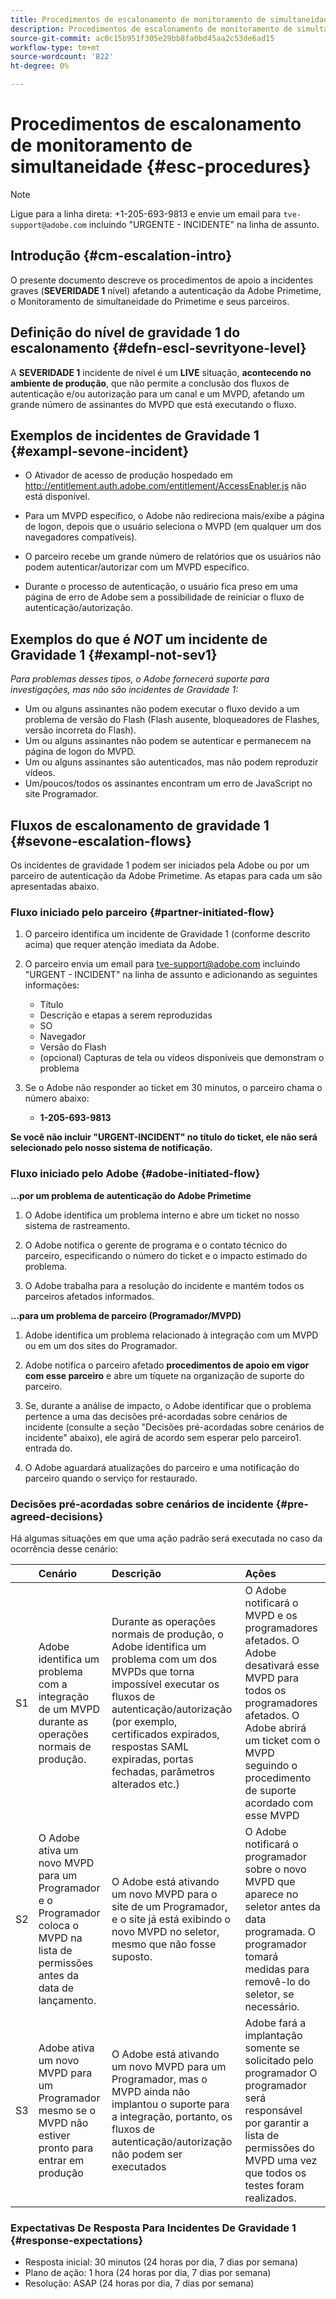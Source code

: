 ```yaml
---
title: Procedimentos de escalonamento de monitoramento de simultaneidade
description: Procedimentos de escalonamento de monitoramento de simultaneidade
source-git-commit: ac0c15b951f305e29bb8fa0bd45aa2c53de6ad15
workflow-type: tm+mt
source-wordcount: '822'
ht-degree: 0%

---
```



# Procedimentos de escalonamento de monitoramento de simultaneidade {#esc-procedures}

>[!NOTE]
>
>Ligue para a linha direta: +1-205-693-9813 e envie um email para `tve-support@adobe.com` incluindo &quot;URGENTE - INCIDENTE&quot; na linha de assunto.


## Introdução {#cm-escalation-intro}

O presente documento descreve os procedimentos de apoio a incidentes graves (**SEVERIDADE 1** nível) afetando a autenticação da Adobe Primetime, o Monitoramento de simultaneidade do Primetime e seus parceiros.

## Definição do nível de gravidade 1 do escalonamento {#defn-escl-sevrityone-level}

A **SEVERIDADE 1** incidente de nível é um **LIVE** situação, **acontecendo no ambiente de produção**, que não permite a conclusão dos fluxos de autenticação e/ou autorização para um canal e um MVPD, afetando um grande número de assinantes do MVPD que está executando o fluxo.

## Exemplos de incidentes de Gravidade 1 {#exampl-sevone-incident}

* O Ativador de acesso de produção hospedado em <http://entitlement.auth.adobe.com/entitlement/AccessEnabler.js> não está disponível.

* Para um MVPD específico, o Adobe não redireciona mais/exibe a página de logon, depois que o usuário seleciona o MVPD (em qualquer um dos navegadores compatíveis).

* O parceiro recebe um grande número de relatórios que os usuários não podem autenticar/autorizar com um MVPD específico.

* Durante o processo de autenticação, o usuário fica preso em uma página de erro de Adobe sem a possibilidade de reiniciar o fluxo de autenticação/autorização.


## Exemplos do que é *NOT* um incidente de Gravidade 1 {#exampl-not-sev1}

*Para problemas desses tipos, o Adobe fornecerá suporte para investigações, mas não são incidentes de Gravidade 1:*

* Um ou alguns assinantes não podem executar o fluxo devido a um problema de versão do Flash (Flash ausente, bloqueadores de Flashes, versão incorreta do Flash).
* Um ou alguns assinantes não podem se autenticar e permanecem na página de logon do MVPD.
* Um ou alguns assinantes são autenticados, mas não podem reproduzir vídeos.
* Um/poucos/todos os assinantes encontram um erro de JavaScript no site Programador.

## Fluxos de escalonamento de gravidade 1 {#sevone-escalation-flows}

Os incidentes de gravidade 1 podem ser iniciados pela Adobe ou por um parceiro de autenticação da Adobe Primetime. As etapas para cada um são apresentadas abaixo.

### Fluxo iniciado pelo parceiro {#partner-initiated-flow}

1. O parceiro identifica um incidente de Gravidade 1 (conforme descrito acima) que requer atenção imediata da Adobe.

1. O parceiro envia um email para tve-support@adobe.com incluindo &quot;URGENT - INCIDENT&quot; na linha de assunto e adicionando as seguintes informações:

   * Título
   * Descrição e etapas a serem reproduzidas
   * SO
   * Navegador
   * Versão do Flash
   * (opcional) Capturas de tela ou vídeos disponíveis que demonstram o problema

1. Se o Adobe não responder ao ticket em 30 minutos, o parceiro chama o número abaixo:

   * **1-205-693-9813**


**Se você não incluir &quot;URGENT-INCIDENT&quot; no título do ticket, ele não será selecionado pelo nosso sistema de notificação.**

### Fluxo iniciado pelo Adobe {#adobe-initiated-flow}

**...por um problema de autenticação do Adobe Primetime**

1. O Adobe identifica um problema interno e abre um ticket no nosso sistema de rastreamento.

1. O Adobe notifica o gerente de programa e o contato técnico do parceiro, especificando o número do ticket e o impacto estimado do problema.

1. O Adobe trabalha para a resolução do incidente e mantém todos os parceiros afetados informados.


**...para um problema de parceiro (Programador/MVPD)**

1. Adobe identifica um problema relacionado à integração com um MVPD ou em um dos sites do Programador.

1. Adobe notifica o parceiro afetado **procedimentos de apoio em vigor com esse parceiro** e abre um tíquete na organização de suporte do parceiro.

1. Se, durante a análise de impacto, o Adobe identificar que o problema pertence a uma das decisões pré-acordadas sobre cenários de incidente (consulte a seção &quot;Decisões pré-acordadas sobre cenários de incidente&quot; abaixo), ele agirá de acordo sem esperar pelo parceiro1. entrada do.

1. O Adobe aguardará atualizações do parceiro e uma notificação do parceiro quando o serviço for restaurado.

### Decisões pré-acordadas sobre cenários de incidente {#pre-agreed-decisions}

Há algumas situações em que uma ação padrão será executada no caso da ocorrência desse cenário:

|    | Cenário | Descrição | Ações |
|:---:|:---|:---|:---|
| S1 | Adobe identifica um problema com a integração de um MVPD durante as operações normais de produção. | Durante as operações normais de produção, o Adobe identifica um problema com um dos MVPDs que torna impossível executar os fluxos de autenticação/autorização (por exemplo, certificados expirados, respostas SAML expiradas, portas fechadas, parâmetros alterados etc.) | O Adobe notificará o MVPD e os programadores afetados. O Adobe desativará esse MVPD para todos os programadores afetados. O Adobe abrirá um ticket com o MVPD seguindo o procedimento de suporte acordado com esse MVPD |
| S2 | O Adobe ativa um novo MVPD para um Programador e o Programador coloca o MVPD na lista de permissões antes da data de lançamento. | O Adobe está ativando um novo MVPD para o site de um Programador, e o site já está exibindo o novo MVPD no seletor, mesmo que não fosse suposto. | O Adobe notificará o programador sobre o novo MVPD que aparece no seletor antes da data programada. O programador tomará medidas para removê-lo do seletor, se necessário. |
| S3 | Adobe ativa um novo MVPD para um Programador mesmo se o MVPD não estiver pronto para entrar em produção | O Adobe está ativando um novo MVPD para um Programador, mas o MVPD ainda não implantou o suporte para a integração, portanto, os fluxos de autenticação/autorização não podem ser executados | Adobe fará a implantação somente se solicitado pelo programador O programador será responsável por garantir a lista de permissões do MVPD uma vez que todos os testes foram realizados. |

### Expectativas De Resposta Para Incidentes De Gravidade 1 {#response-expectations}

* Resposta inicial: 30 minutos (24 horas por dia, 7 dias por semana)
* Plano de ação: 1 hora (24 horas por dia, 7 dias por semana)
* Resolução: ASAP (24 horas por dia, 7 dias por semana)
